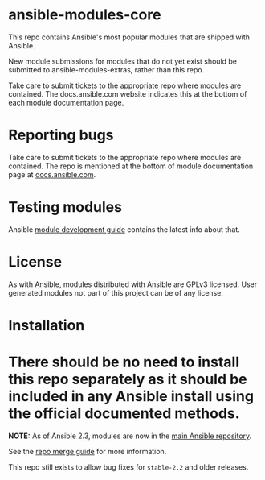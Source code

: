 ansible-modules-core
====================

This repo contains Ansible's most popular modules that are shipped with Ansible.

New module submissions for modules that do not yet exist should be submitted to ansible-modules-extras, rather than this repo.

Take care to submit tickets to the appropriate repo where modules are contained.  The docs.ansible.com website indicates this at the bottom of each module documentation page.

Reporting bugs
==============

Take care to submit tickets to the appropriate repo where modules are contained. The repo is mentioned at the bottom of module documentation page at [docs.ansible.com](http://docs.ansible.com/).

Testing modules
===============

Ansible [module development guide](http://docs.ansible.com/developing_modules.html#testing-modules) contains the latest info about that.

License
=======

As with Ansible, modules distributed with Ansible are GPLv3 licensed. User generated modules not part of this project can be of any license.

Installation
============

There should be no need to install this repo separately as it should be included in any Ansible install using the official documented methods.
=======
**NOTE:** As of Ansible 2.3, modules are now in the
[main Ansible repository](https://github.com/ansible/ansible/tree/devel/lib/ansible/modules).

See the [repo merge guide](https://docs.ansible.com/ansible/dev_guide/repomerge.html) for more information.

This repo still exists to allow bug fixes for `stable-2.2` and older releases.
